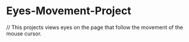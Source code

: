 # Eyes-Movement-Project
// This projects views eyes on the page that follow the movement of the mouse cursor.
